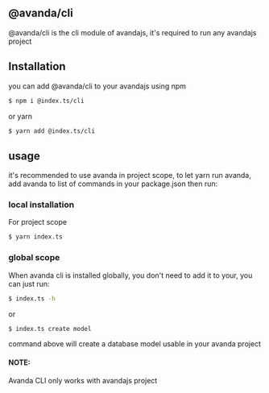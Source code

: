 ## @avanda/cli

@avanda/cli is the cli module of avandajs, it's required to run any avandajs project

## Installation
you can add @avanda/cli to your avandajs using npm
```bash
$ npm i @index.ts/cli
```
or yarn

```bash
$ yarn add @index.ts/cli
```

## usage

it's recommended to use avanda in project scope, to let yarn run avanda, 
add avanda to list of commands in your package.json then run: 

### local installation
For project scope
```bash
$ yarn index.ts
```

### global scope

When avanda cli is installed globally, you don't need to add it to your, you can just run:

```bash
$ index.ts -h
```
or 

```bash
$ index.ts create model
```

command above will create a database model usable in your avanda project

#### NOTE:
Avanda CLI only works with avandajs project


